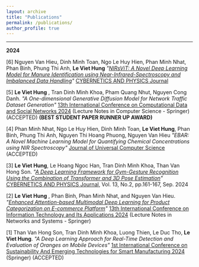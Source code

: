 ```yaml
---
layout: archive
title: "Publications"
permalink: /publications/
author_profile: true
---
```


---------------------------------------------------------------

<!-- **UNDER REVIEW**   -->


**2024**  

[6] Nguyen Van Hieu, Dinh Minh Toan, Ngo Le Huy Hien, Phan Minh Nhat, Phan Binh, Phung Thi Anh, **Le Viet Hung** *"[NIRsViT: A Novel Deep Learning Model for Manure Identification using Near-Infrared-Spectroscopy and Imbalanced Data Handling](https://doi.org/10.35470/2226-4116-2024-13-4-323-333)"* [CYBERNETICS AND PHYSICS Journal](http://cap.physcon.ru/) 

[5] **Le Viet Hung** , Tran Dinh Minh Khoa, Pham Quang Nhut, Nguyen Cong Danh. *"A One-dimensional Generative Diffusion Model for Network Traffic Dataset Generation"* [13th International Conference on Computational Data and Social Networks 2024](https://csonet-conf.github.io/csonet24/index.html) (Lecture Notes in Computer Science - Springer) (ACCEPTED) **(BEST STUDENT PAPER RUNNER UP AWARD)**

[4] Phan Minh Nhat, Ngo Le Huy Hien, Dinh Minh Toan, **Le Viet Hung**, Phan Binh, Phung Thi Anh, Nguyen Thi Hoang Phuong, Nguyen Van Hieu *"EBAR: A Novel Machine Learning Model for Quantifying Chemical Concentrations using NIR Spectroscopy"* [Journal of Universal Computer Science](https://lib.jucs.org/) (ACCEPTED)

[3] **Le Viet Hung**, Le Hoang Ngoc Han, Tran Dinh Minh Khoa, Than Van Hong Son. *"[A Deep Learning Framework for Gym-Gesture Recognition Using the Combination of Transformer and 3D Pose Estimation](https://doi.org/10.35470/2226-4116-2024-13-2-161-167)"* [CYBERNETICS AND PHYSICS Journal](http://cap.physcon.ru/), Vol. 13, No.2, pp.161-167, Sep. 2024

[2] **Le Viet Hung** , Phan Binh, Phan Minh Nhat, and Nguyen Van Hieu. *"[Enhanced Attention-based Multimodal Deep Learning for Product Categorization on E-commerce Platform](https://doi.org/10.1007/978-3-031-74127-2_8)"* [13th International Conference on Information Technology and Its Applications 2024](https://cita.vku.udn.vn/) (Lecture Notes in Networks and Systems - Springer) 

[1] Than Van Hong Son, Tran Dinh Minh Khoa, Luong Thien, Le Duc Tho, **Le Viet Hung**. *"A Deep Learning Approach for Real-Time Detection and Evaluation of Oranges on Mobile Devices"* [1st International Conference on Sustainability And Emerging Technologies for Smart Manufacturing 2024](https://setsm.org/) (Springer) (ACCEPTED) 